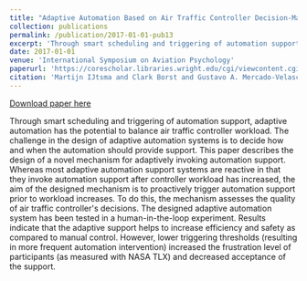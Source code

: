 ```yaml
---
title: "Adaptive Automation Based on Air Traffic Controller Decision-Making"
collection: publications
permalink: /publication/2017-01-01-pub13
excerpt: 'Through smart scheduling and triggering of automation support, adaptive automation has the potential to balance air traffic controller workload. The challenge in the design of adaptive automation systems is to decide how and when the automation should provide support. This paper describes the design of a novel mechanism for adaptively invoking automation support. Whereas most adaptive automation support systems are reactive in that they invoke automation support after controller workload has increased, the aim of the designed mechanism is to proactively trigger automation support prior to workload increases. To do this, the mechanism assesses the quality of air traffic controller&apos;s decisions. The designed adaptive automation system has been tested in a human-in-the-loop experiment. Results indicate that the adaptive support helps to increase efficiency and safety as compared to manual control. However, lower triggering thresholds (resulting in more frequent automation intervention) increased the frustration level of participants (as measured with NASA TLX) and decreased acceptance of the support.'
date: 2017-01-01
venue: 'International Symposium on Aviation Psychology'
paperurl: 'https://corescholar.libraries.wright.edu/cgi/viewcontent.cgi?article=1038&context=isap_2017'
citation: 'Martijn IJtsma and Clark Borst and Gustavo A. Mercado-Velasco and Max Mulder and Rene van Paassen (2017). Adaptive Automation Based on Air Traffic Controller Decision-Making. In International Symposium on Aviation Psychology'
---
```


<a href='https://corescholar.libraries.wright.edu/cgi/viewcontent.cgi?article=1038&context=isap_2017'>Download paper here</a>

Through smart scheduling and triggering of automation support, adaptive automation has the potential to balance air traffic controller workload. The challenge in the design of adaptive automation systems is to decide how and when the automation should provide support. This paper describes the design of a novel mechanism for adaptively invoking automation support. Whereas most adaptive automation support systems are reactive in that they invoke automation support after controller workload has increased, the aim of the designed mechanism is to proactively trigger automation support prior to workload increases. To do this, the mechanism assesses the quality of air traffic controller&apos;s decisions. The designed adaptive automation system has been tested in a human-in-the-loop experiment. Results indicate that the adaptive support helps to increase efficiency and safety as compared to manual control. However, lower triggering thresholds (resulting in more frequent automation intervention) increased the frustration level of participants (as measured with NASA TLX) and decreased acceptance of the support.

